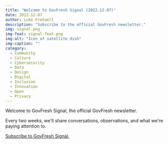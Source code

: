 ```yaml
---
title: "Welcome to GovFresh Signal (2022.12.07)"
date: 2022-12-07
author: Luke Fretwell
description: "Subscribe to the official GovFresh newsletter."
img: signal.png
img-feat: signal-feat.png
img-alt: "Icon of satellite dish"
img-caption: ""
category:
  - Community
  - Culture
  - Cybersecurity
  - Data
  - Design
  - Digital
  - Inclusion
  - Innovation
  - Open
  - Privacy
---
```


Welcome to GovFresh Signal, the official GovFresh newsletter.

Every two weeks, we'll share conversations, observations, and what we're paying attention to.

[Subscribe to GovFresh Signal.](/subscribe)
